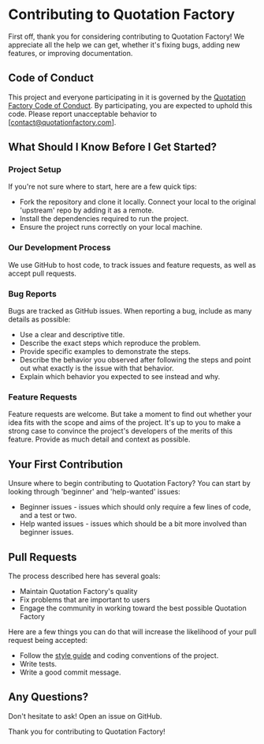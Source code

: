 # Contributing to Quotation Factory

First off, thank you for considering contributing to Quotation Factory! We appreciate all the help we can get, whether it's fixing bugs, adding new features, or improving documentation.

## Code of Conduct

This project and everyone participating in it is governed by the [Quotation Factory Code of Conduct](CODE_OF_CONDUCT.md). By participating, you are expected to uphold this code. Please report unacceptable behavior to [contact@quotationfactory.com].

## What Should I Know Before I Get Started?

### Project Setup

If you're not sure where to start, here are a few quick tips:
- Fork the repository and clone it locally. Connect your local to the original 'upstream' repo by adding it as a remote.
- Install the dependencies required to run the project.
- Ensure the project runs correctly on your local machine.

### Our Development Process

We use GitHub to host code, to track issues and feature requests, as well as accept pull requests.

### Bug Reports

Bugs are tracked as GitHub issues. When reporting a bug, include as many details as possible:
- Use a clear and descriptive title.
- Describe the exact steps which reproduce the problem.
- Provide specific examples to demonstrate the steps.
- Describe the behavior you observed after following the steps and point out what exactly is the issue with that behavior.
- Explain which behavior you expected to see instead and why.

### Feature Requests

Feature requests are welcome. But take a moment to find out whether your idea fits with the scope and aims of the project. It's up to you to make a strong case to convince the project's developers of the merits of this feature. Provide as much detail and context as possible.

## Your First Contribution

Unsure where to begin contributing to Quotation Factory? You can start by looking through 'beginner' and 'help-wanted' issues:

- Beginner issues - issues which should only require a few lines of code, and a test or two.
- Help wanted issues - issues which should be a bit more involved than beginner issues.

## Pull Requests

The process described here has several goals:
- Maintain Quotation Factory's quality
- Fix problems that are important to users
- Engage the community in working toward the best possible Quotation Factory

Here are a few things you can do that will increase the likelihood of your pull request being accepted:
- Follow the [style guide](STYLEGUIDE.md) and coding conventions of the project.
- Write tests.
- Write a good commit message.

## Any Questions?

Don't hesitate to ask! Open an issue on GitHub.

Thank you for contributing to Quotation Factory!
